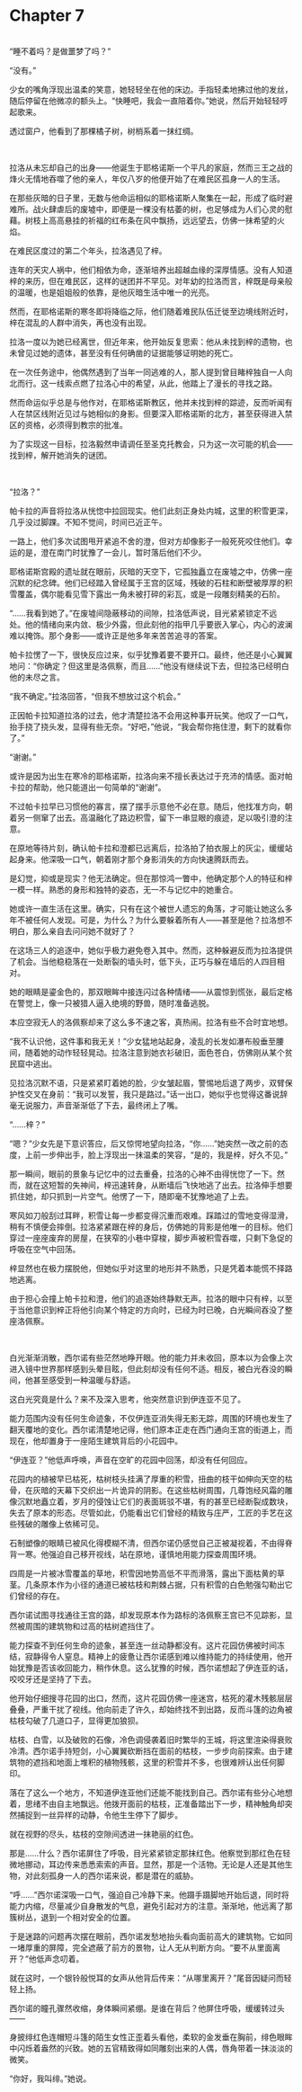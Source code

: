 # Chapter 7

<br>
“睡不着吗？是做噩梦了吗？”

“没有。”

少女的嘴角浮现出温柔的笑意，她轻轻坐在他的床边。手指轻柔地拂过他的发丝，随后停留在他微凉的额头上。“快睡吧，我会一直陪着你。”她说，然后开始轻轻哼起歌来。

透过窗户，他看到了那棵橘子树，树梢系着一抹红绸。

<br>

拉洛从未忘却自己的出身——他诞生于耶格诺斯一个平凡的家庭，然而三王之战的烽火无情地吞噬了他的亲人，年仅八岁的他便开始了在难民区孤身一人的生活。

在那些灰暗的日子里，无数与他命运相似的耶格诺斯人聚集在一起，形成了临时避难所。战火肆虐后的废墟中，即便是一棵没有枯萎的树，也足够成为人们心灵的慰藉。树枝上高高悬挂的祈福的红布条在风中飘扬，远远望去，仿佛一抹希望的火焰。

在难民区度过的第二个年头，拉洛遇见了梓。

连年的天灾人祸中，他们相依为命，逐渐培养出超越血缘的深厚情感。没有人知道梓的来历，但在难民区，这样的谜团并不罕见。对年幼的拉洛而言，梓既是母亲般的温暖，也是姐姐般的依靠，是他灰暗生活中唯一的光亮。

然而，在耶格诺斯的寒冬即将降临之际，他们随着难民队伍迁徙至边境线附近时，梓在混乱的人群中消失，再也没有出现。

拉洛一度以为她已经离世，但近年来，他开始反复思索：他从未找到梓的遗物，也未曾见过她的遗体，甚至没有任何确凿的证据能够证明她的死亡。

在一次任务途中，他偶然遇到了当年一同逃难的人，那人提到曾目睹梓独自一人向北而行。这一线索点燃了拉洛心中的希望，从此，他踏上了漫长的寻找之路。

然而命运似乎总是与他作对，在耶格诺斯教区，他并未找到梓的踪迹，反而听闻有人在禁区线附近见过与她相似的身影。但要深入耶格诺斯的北方，甚至获得进入禁区的资格，必须得到教宗的批准。

为了实现这一目标，拉洛毅然申请调任至圣克托教会，只为这一次可能的机会——找到梓，解开她消失的谜团。

<br>

“拉洛？”  

帕卡拉的声音将拉洛从恍惚中拉回现实。他们此刻正身处内城，这里的积雪更深，几乎没过脚踝。不知不觉间，时间已近正午。

一路上，他们多次试图甩开紧追不舍的澄，但对方却像影子一般死死咬住他们。幸运的是，澄在南门时犹豫了一会儿，暂时落后他们不少。

耶格诺斯宫殿的遗址就在眼前，灰暗的天空下，它孤独矗立在废墟之中，仿佛一座沉默的纪念碑。他们已经踏入曾经属于王宫的区域，残破的石柱和断壁被厚厚的积雪覆盖，偶尔能看见雪下露出一角未被打碎的彩瓦，或是一段雕刻精美的石阶。

“……我看到她了。”在废墟间隐蔽移动的间隙，拉洛低声说，目光紧紧锁定不远处。他的情绪向来内敛、极少外露，但此刻他的指甲几乎要嵌入掌心，内心的波澜难以掩饰。那个身影——或许正是他多年来苦苦追寻的答案。

帕卡拉愣了一下，很快反应过来，似乎犹豫着要不要开口。最终，他还是小心翼翼地问：“你确定？但这里是洛佩察，而且……”他没有继续说下去，但拉洛已经明白他的未尽之言。

“我不确定。”拉洛回答，“但我不想放过这个机会。”

正因帕卡拉知道拉洛的过去，他才清楚拉洛不会用这种事开玩笑。他叹了一口气，抬手挠了挠头发，显得有些无奈。“好吧，”他说，“我会帮你拖住澄，剩下的就看你了。”

“谢谢。”

或许是因为出生在寒冷的耶格诺斯，拉洛向来不擅长表达过于充沛的情感。面对帕卡拉的帮助，他只能道出一句简单的“谢谢”。

不过帕卡拉早已习惯他的寡言，摆了摆手示意他不必在意。随后，他找准方向，朝着另一侧窜了出去。高温融化了路边积雪，留下一串显眼的痕迹，足以吸引澄的注意。

在原地等待片刻，确认帕卡拉和澄都已远离后，拉洛拍了拍衣服上的灰尘，缓缓站起身来。他深吸一口气，朝着刚才那个身影消失的方向快速腾跃而去。

是幻觉，抑或是现实？他无法确定。但在那惊鸿一瞥中，他确定那个人的特征和梓一模一样。熟悉的身形和独特的姿态，无一不与记忆中的她重合。

她或许一直生活在这里。确实，只有在这个被世人遗忘的角落，才可能让她这么多年不被任何人发现。可是，为什么？为什么要躲着所有人——甚至是他？拉洛想不明白，那么亲自去问问她不就好了？

在这场三人的追逐中，她似乎极力避免卷入其中。然而，这种躲避反而为拉洛提供了机会。当他稳稳落在一处断裂的墙头时，低下头，正巧与躲在墙后的人四目相对。

她的眼睛是鎏金色的，那双眼眸中接连闪过各种情绪——从震惊到慌张，最后定格在警觉上，像一只被猎人逼入绝境的野兽，随时准备逃脱。

本应空寂无人的洛佩察却来了这么多不速之客，真热闹。拉洛有些不合时宜地想。

“我不认识他，这件事和我无关！”少女猛地站起身，凌乱的长发如瀑布般垂至腰间，随着她的动作轻轻晃动。拉洛注意到她衣衫破旧，面色苍白，仿佛刚从某个贫民窟中逃出。

见拉洛沉默不语，只是紧紧盯着她的脸，少女皱起眉，警惕地后退了两步，双臂保护性交叉在身前：“我可以发誓，我只是路过。”话一出口，她似乎也觉得这番说辞毫无说服力，声音渐渐低了下去，最终闭上了嘴。

“……梓？”

“嗯？”少女先是下意识答应，后又惊愕地望向拉洛，“你……”她突然一改之前的态度，上前一步伸出手，脸上浮现出一抹温柔的笑容，“是的，我是梓，好久不见。”

那一瞬间，眼前的景象与记忆中的过去重叠，拉洛的心神不由得恍惚了一下。然而，就在这短暂的失神间，梓迅速转身，从断墙后飞快地逃了出去。拉洛伸手想要抓住她，却只抓到一片空气。他愣了一下，随即毫不犹豫地追了上去。

寒风如刀般刮过耳畔，积雪让每一步都变得沉重而艰难。踩踏过的雪地变得湿滑，稍有不慎便会摔倒。拉洛紧紧跟在梓的身后，仿佛她的背影是他唯一的目标。他们穿过一座座废弃的房屋，在狭窄的小巷中穿梭，脚步声被积雪吞噬，只剩下急促的呼吸在空气中回荡。

梓显然也在极力摆脱他，但她似乎对这里的地形并不熟悉，只是凭着本能慌不择路地逃离。

由于担心会撞上帕卡拉和澄，他们的追逐始终静默无声。拉洛的眼中只有梓，以至于当他意识到梓正将他引向某个特定的方向时，已经为时已晚，白光瞬间吞没了整座洛佩察。

<br>

白光渐渐消散，西尔诺有些茫然地睁开眼。他的能力并未收回，原本以为会像上次进入镜中世界那样感到头晕目眩，但此刻却没有任何不适。相反，被白光吞没的瞬间，他甚至感受到一种温暖与舒适。

这白光究竟是什么？来不及深入思考，他突然意识到伊连亚不见了。

能力范围内没有任何生命迹象，不仅伊连亚消失得无影无踪，周围的环境也发生了翻天覆地的变化。西尔诺清楚地记得，他们原本正走在西门通向王宫的街道上，而现在，他却置身于一座陌生建筑背后的小花园中。

“伊连亚？”他低声呼唤，声音在空旷的花园中回荡，却没有任何回应。

花园内的植被早已枯死，枯树枝头挂满了厚重的积雪，扭曲的枝干如伸向天空的枯骨，在灰暗的天幕下交织出一片诡异的阴影。在这些枯树周围，几尊饱经风霜的雕像沉默地矗立着，岁月的侵蚀让它们的表面斑驳不堪，有的甚至已经断裂成数块，失去了原本的形态。尽管如此，仍能看出它们曾经的精致与庄严，工匠的手艺在这些残破的雕像上依稀可见。

石制塑像的眼睛已被风化得模糊不清，但西尔诺仍感觉自己正被凝视着，不由得脊背一寒。他强迫自己移开视线，站在原地，谨慎地用能力探查周围环境。

四周是一片被冰雪覆盖的草地，积雪因地势高低不平而滑落，露出下面枯黄的草茎。几条原本作为小径的通道已被枯枝和荆棘占据，只有积雪的白色勉强勾勒出它们曾经的存在。

西尔诺试图寻找通往王宫的路，却发现原本作为路标的洛佩察王宫已不见踪影，显然被周围的建筑物和过高的枯树遮挡住了。

能力探查不到任何生命的迹象，甚至连一丝动静都没有。这片花园仿佛被时间冻结，寂静得令人窒息。精神上的疲惫让西尔诺感到难以维持能力的持续使用，他开始犹豫是否该收回能力，稍作休息。这么犹豫的时候，西尔诺想起了伊连亚的话，咬咬牙还是坚持了下去。

他开始仔细搜寻花园的出口，然而，这片花园仿佛一座迷宫，枯死的灌木残骸层层叠叠，严重干扰了视线。他向前走了许久，却始终找不到出路，反而斗篷的边角被枯枝勾破了几道口子，显得更加狼狈。

枯枝、白雪，以及破败的石像，冷色调侵袭着旧时繁华的王城，将这里渲染得衰败冷清。西尔诺手持短剑，小心翼翼砍断挡在面前的枯枝，一步步向前探索。由于建筑物的遮挡和地面上堆积的植物残骸，这里的积雪并不多，也很难辨认出任何脚印。

落在了这么一个地方，不知道伊连亚他们还能不能找到自己。西尔诺有些分心地想着，思绪不由自主地飘远。他拨开面前的枯枝，正准备踏出下一步，精神触角却突然捕捉到一丝异样的动静，令他生生停下了脚步。

就在视野的尽头，枯枝的空隙间透进一抹艳丽的红色。

那是……什么？西尔诺屏住了呼吸，目光紧紧锁定那抹红色。他察觉到那红色在轻微地挪动，耳边传来悉悉索索的声音。显然，那是一个活物。无论是人还是其他生物，对此刻孤身一人的西尔诺来说，都是潜在的威胁。

“呼……”西尔诺深吸一口气，强迫自己冷静下来。他蹑手蹑脚地开始后退，同时将能力内缩，尽量减少自身散发的气息，避免引起对方的注意。渐渐地，他远离了那簇树丛，退到一个相对安全的位置。

于是迷路的问题再次摆在眼前，西尔诺发愁地抬头看向面前高大的建筑物。它如同一堵厚重的屏障，完全遮蔽了前方的景物，让人无从判断方向。“要不从里面离开？”他低声念叨着。

就在这时，一个银铃般悦耳的女声从他背后传来：“从哪里离开？”尾音因疑问而轻轻上扬。

西尔诺的瞳孔骤然收缩，身体瞬间紧绷。是谁在背后？他屏住呼吸，缓缓转过头——

身披绯红色连帽短斗篷的陌生女性正歪着头看他，柔软的金发垂在胸前，绯色眼眸中闪烁着盎然的兴致。她的五官精致得如同雕刻出来的人偶，唇角带着一抹淡淡的微笑。

“你好，我叫绯。”她说。
